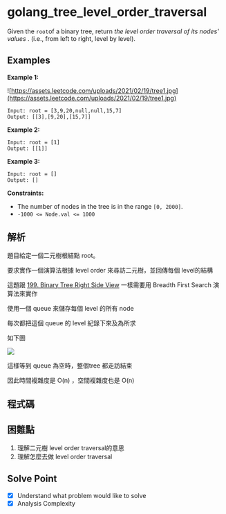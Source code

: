 # golang_tree_level_order_traversal

Given the `root`of a binary tree, return *the level order traversal of its nodes' values*
. (i.e., from left to right, level by level).

## Examples

**Example 1:**

![https://assets.leetcode.com/uploads/2021/02/19/tree1.jpg](https://assets.leetcode.com/uploads/2021/02/19/tree1.jpg)

```
Input: root = [3,9,20,null,null,15,7]
Output: [[3],[9,20],[15,7]]

```

**Example 2:**

```
Input: root = [1]
Output: [[1]]

```

**Example 3:**

```
Input: root = []
Output: []

```

**Constraints:**

- The number of nodes in the tree is in the range `[0, 2000]`.
- `-1000 <= Node.val <= 1000`

## 解析

題目給定一個二元樹根結點 root。

要求實作一個演算法根據 level order 來尋訪二元樹，並回傳每個 level的結構

這題跟 [199. Binary Tree Right Side View](https://www.notion.so/199-Binary-Tree-Right-Side-View-266ca3b629444b019b41652423f51175) 一樣需要用 Breadth First Search 演算法來實作

使用一個 queue 來儲存每個 level 的所有 node 

每次都把這個 queue 的 level 紀錄下來及為所求

如下圖

![](https://i.imgur.com/LBC8UmF.png)

這樣等到 queue 為空時，整個tree 都走訪結束

因此時間複雜度是 O(n) ，空間複雜度也是 O(n)

## 程式碼

## 困難點

1. 理解二元樹 level order traversal的意思
2. 理解怎麼去做 level order traversal

## Solve Point

- [x]  Understand what problem would like to solve
- [x]  Analysis Complexity